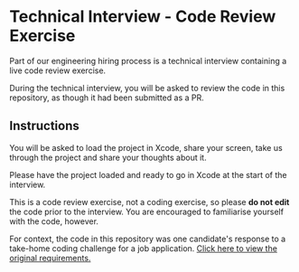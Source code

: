 # Technical Interview - Code Review Exercise

Part of our engineering hiring process is a technical interview containing a live code review exercise. 

During the technical interview, you will be asked to review the code in this repository, as though it had been submitted as a PR.

## Instructions

You will be asked to load the project in Xcode, share your screen, take us through the project and share your thoughts about it.

Please have the project loaded and ready to go in Xcode at the start of the interview. 

This is a code review exercise, not a coding exercise, so please **do not edit** the code prior to the interview. You are encouraged to familiarise yourself with the code, however.

For context, the code in this repository was one candidate's response to a take-home coding challenge for a job application. [Click here to view the original requirements.](https://github.com/Medibank/coding-challenge-ios/tree/69b7ac75a678fa93d5095a751dac91fbbadc2e03)
